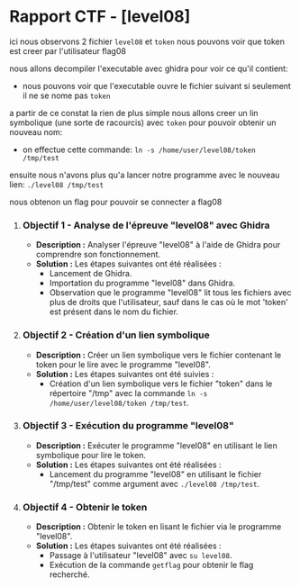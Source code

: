 # Rapport CTF - [level08]

ici nous observons 2 fichier `level08` et `token`
nous pouvons voir que token est creer par l'utilisateur flag08

nous allons decompiler l'executable avec ghidra pour voir ce qu'il contient:
- nous pouvons voir que l'executable ouvre le fichier suivant si seulement il ne se nome pas `token`

a partir de ce constat la rien de plus simple nous allons creer un lin symbolique (une sorte de racourcis) avec `token` pour pouvoir obtenir un nouveau nom:
- on effectue cette commande: `ln -s /home/user/level08/token /tmp/test`

ensuite nous n'avons plus qu'a lancer notre programme avec le nouveau lien: `./level08 /tmp/test`

nous obtenon un flag pour pouvoir se connecter a flag08

1. ### Objectif 1 - Analyse de l'épreuve "level08" avec Ghidra
   - **Description :** Analyser l'épreuve "level08" à l'aide de Ghidra pour comprendre son fonctionnement.
   - **Solution :** Les étapes suivantes ont été réalisées :
     - Lancement de Ghidra.
     - Importation du programme "level08" dans Ghidra.
     - Observation que le programme "level08" lit tous les fichiers avec plus de droits que l'utilisateur, sauf dans le cas où le mot 'token' est présent dans le nom du fichier.

2. ### Objectif 2 - Création d'un lien symbolique
   - **Description :** Créer un lien symbolique vers le fichier contenant le token pour le lire avec le programme "level08".
   - **Solution :** Les étapes suivantes ont été suivies :
     - Création d'un lien symbolique vers le fichier "token" dans le répertoire "/tmp" avec la commande `ln -s /home/user/level08/token /tmp/test`.

3. ### Objectif 3 - Exécution du programme "level08"
   - **Description :** Exécuter le programme "level08" en utilisant le lien symbolique pour lire le token.
   - **Solution :** Les étapes suivantes ont été réalisées :
     - Lancement du programme "level08" en utilisant le fichier "/tmp/test" comme argument avec `./level08 /tmp/test`.

4. ### Objectif 4 - Obtenir le token
   - **Description :** Obtenir le token en lisant le fichier via le programme "level08".
   - **Solution :** Les étapes suivantes ont été réalisées :
     - Passage à l'utilisateur "level08" avec `su level08`.
     - Exécution de la commande `getflag` pour obtenir le flag recherché.

